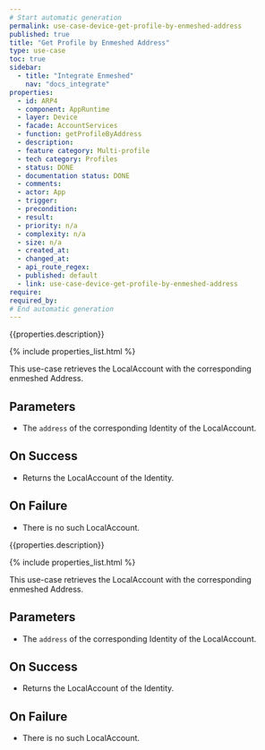 ```yaml
---
# Start automatic generation
permalink: use-case-device-get-profile-by-enmeshed-address
published: true
title: "Get Profile by Enmeshed Address"
type: use-case
toc: true
sidebar:
  - title: "Integrate Enmeshed"
    nav: "docs_integrate"
properties:
  - id: ARP4
  - component: AppRuntime
  - layer: Device
  - facade: AccountServices
  - function: getProfileByAddress
  - description:
  - feature category: Multi-profile
  - tech category: Profiles
  - status: DONE
  - documentation status: DONE
  - comments:
  - actor: App
  - trigger:
  - precondition:
  - result:
  - priority: n/a
  - complexity: n/a
  - size: n/a
  - created_at:
  - changed_at:
  - api_route_regex:
  - published: default
  - link: use-case-device-get-profile-by-enmeshed-address
require:
required_by:
# End automatic generation
---
```


{{properties.description}}

{% include properties_list.html %}

This use-case retrieves the LocalAccount with the corresponding enmeshed Address.

## Parameters

- The `address` of the corresponding Identity of the LocalAccount.

## On Success

- Returns the LocalAccount of the Identity.

## On Failure

- There is no such LocalAccount.

{{properties.description}}

{% include properties_list.html %}

This use-case retrieves the LocalAccount with the corresponding enmeshed Address.

## Parameters

- The `address` of the corresponding Identity of the LocalAccount.

## On Success

- Returns the LocalAccount of the Identity.

## On Failure

- There is no such LocalAccount.
